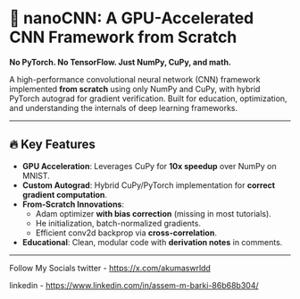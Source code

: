 # 🚀 nanoCNN: A GPU-Accelerated CNN Framework from Scratch  

**No PyTorch. No TensorFlow. Just NumPy, CuPy, and math.**  

A high-performance convolutional neural network (CNN) framework implemented **from scratch** using only NumPy and CuPy, with hybrid PyTorch autograd for gradient verification. Built for education, optimization, and understanding the internals of deep learning frameworks.   

---

## 🔥 Key Features  
- **GPU Acceleration**: Leverages CuPy for **10x speedup** over NumPy on MNIST.  
- **Custom Autograd**: Hybrid CuPy/PyTorch implementation for **correct gradient computation**.  
- **From-Scratch Innovations**:  
  - Adam optimizer **with bias correction** (missing in most tutorials).  
  - He initialization, batch-normalized gradients.  
  - Efficient conv2d backprop via **cross-correlation**.  
- **Educational**: Clean, modular code with **derivation notes** in comments.  

---

Follow My Socials
twitter - https://x.com/akumaswrldd

linkedin - https://www.linkedin.com/in/assem-m-barki-86b68b304/
